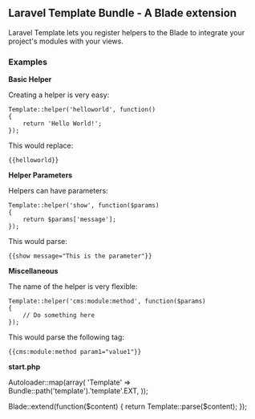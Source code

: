 ## Laravel Template Bundle - A Blade extension

Laravel Template lets you register helpers to the Blade to integrate your project's modules with your views.

### Examples

**Basic Helper**

Creating a helper is very easy:

	Template::helper('helloworld', function()
	{
		return 'Hello World!';
	});

This would replace:

	{{helloworld}}

**Helper Parameters**

Helpers can have parameters:

	Template::helper('show', function($params)
	{
		return $params['message'];
	});

This would parse:

	{{show message="This is the parameter"}}

**Miscellaneous**

The name of the helper is very flexible:

	Template::helper('cms:module:method', function($params)
	{
		// Do something here
	});

This would parse the following tag:

	{{cms:module:method param1="value1"}}

**start.php**

Autoloader::map(array(
	'Template' => Bundle::path('template').'template'.EXT,
));

Blade::extend(function($content)
{
	return Template::parse($content);
});
